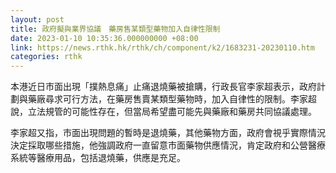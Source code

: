 ```yaml
---
layout: post
title: 政府擬與業界協議　藥房售某類型藥物加入自律性限制
date: 2023-01-10 10:35:36.000000000 +08:00
link: https://news.rthk.hk/rthk/ch/component/k2/1683231-20230110.htm
categories: rthk
---
```


本港近日市面出現「撲熱息痛」止痛退燒藥被搶購，行政長官李家超表示，政府計劃與藥廠尋求可行方法，在藥房售賣某類型藥物時，加入自律性的限制。李家超說，立法規管的可能性存在，但當局希望盡可能先與藥廠和藥房共同協議處理。

李家超又指，市面出現問題的暫時是退燒藥，其他藥物方面，政府會視乎實際情況決定採取哪些措施，他強調政府一直留意市面藥物供應情況，肯定政府和公營醫療系統等醫療用品，包括退燒藥，供應是充足。
